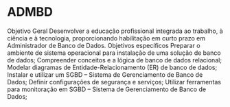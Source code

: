 # ADMBD
Objetivo Geral  Desenvolver a educação profissional integrada ao trabalho, à ciência e à tecnologia, proporcionando habilitação em curto prazo em Administrador de Banco de Dados.    Objetivos específicos  Preparar o ambiente de sistema operacional para instalação de uma solução de banco de dados; Compreender conceitos e a lógica de banco de dados relacional; Modelar diagramas de Entidade-Relacionamento (ER) de banco de dados; Instalar e utilizar um SGBD – Sistema de Gerenciamento de Banco de Dados; Definir configurações de segurança e serviços; Utilizar ferramentas para monitoração em SGBD – Sistema de Gerenciamento de Banco de Dados;
